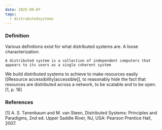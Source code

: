 ```yaml
---
date: 2025-09-07
tags:
  - distrubutedsystems
---
```

### Definition 
Various definitions exist for what distributed systems are. A loose characterization:
```
A distributed system is a collection of independent computers that appears to its users as a single coherent system
```

We build distributed systems to achieve to make resources easily [[Resource accessibility|accessible]], to reasonably hide the fact that resources are distributed across a network, to be scalable and to be open. [1, p. 18]

### References
[1] A. S. Tanenbaum and M. van Steen, Distributed Systems: Principles and Paradigms, 2nd ed. Upper Saddle River, NJ, USA: Pearson Prentice Hall, 2007.
